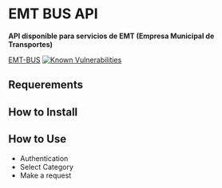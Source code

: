 # EMT BUS API
**API disponible para servicios de EMT (Empresa Municipal de Transportes)**

[EMT-BUS](https://github.com/Lorengamboa/EMT-library/read/master/assets/emt-bus_logo.png)
[![Known Vulnerabilities](https://snyk.io/test/github/lorengamboa/emt-bus/badge.svg)](https://snyk.io/test/github/lorengamboa/emt-bus)

## Requerements
## How to Install
## How to Use
   * Authentication
   * Select Category
   * Make a request
